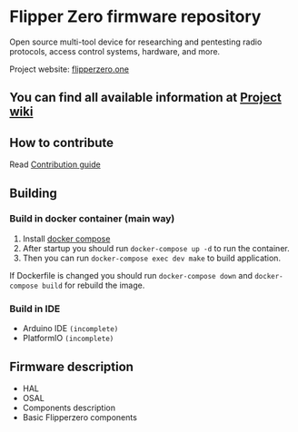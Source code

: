 # Flipper Zero firmware repository

Open source multi-tool device for researching and pentesting radio protocols, access control systems, hardware, and more.

Project website: [flipperzero.one](https://flipperzero.one)

## You can find all available information at [Project wiki](https://github.com/Flipper-Zero/flipperzero-firmware-community/wiki)

## How to contribute

Read [Contribution guide](https://github.com/Flipper-Zero/flipperzero-firmware-community/wiki/Contributing)

## Building

### Build in docker container (main way)

1. Install [docker compose](https://docs.docker.com/compose/install/)
2. After startup you should run `docker-compose up -d` to run the container.
3. Then you can run `docker-compose exec dev make` to build application.

If Dockerfile is changed you should run `docker-compose down` and `docker-compose build` for rebuild the image.

### Build in IDE

* Arduino IDE `(incomplete)`
* PlatformIO `(incomplete)`

## Firmware description

* HAL
* OSAL
* Components description
* Basic Flipperzero components
